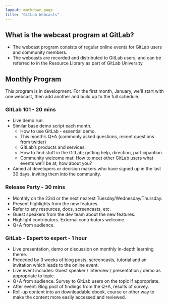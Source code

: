 ```yaml
---
layout: markdown_page
title: "GitLab Webcasts"
---
```


What is the webcast program at GitLab?
--------------------------------------

-   The webcast program consists of regular online events for GitLab users and community members.
-   The webcasts are recorded and distributed to GitLab users, and can be referred to in the Resource Library as part of GitLab University


Monthly Program
----------------

This program is in development. For the first month, January, we'll start with one webcast, then add another and build up to the full schedule. 


### GitLab 101 - 20 mins

-   Live demo run.
-   Similar base demo script each month. 
    -   How to use GitLab - essential demo.
    -   This month’s Q+A (commonly asked questions, recent questions from twitter) 
    -   GitLab’s products and services.
    -   How to find stuff in the GitLab; getting help, direction, participantion.
    -   Community welcome mat: How to meet other GitLab users what events we’ll be at, how about you?
-   Aimed at developers or decision makers who have signed up in the last 30 days, inviting them into the community.

### Release Party - 30 mins

-   Monthly on the 23rd or the next nearest Tuesday/Wednesday/Thursday.
-   Present highlights from the new features. 
-   Refer to any resources, docs, screencasts, etc. 
-   Guest speakers from the dev team about the new features. 
-   Highlight contributors. External contributors welcome.
-   Q+A from audience. 


### GitLab - Expert to expert - 1 hour

-   Live presentation, demo or discussion on monthly in-depth learning theme. 
-   Preceded by 3 weeks of blog posts, screencasts, tutorial and an invitation which leads to the online event. 
-   Live event includes: Guest speaker / interview / presentation / demo as appropriate to topic.
-   Q+A from audience. Survey to GitLab users on the topic if appropriate. 
-   After event: Blog post of findings from the Q+A, results of survey.
-   Roll-up content into an downloadable ebook, course or other way to make the content more easily accessed and reviewed.